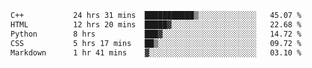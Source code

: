 <!--START_SECTION:waka-->

```txt
C++           24 hrs 31 mins  ███████████▒░░░░░░░░░░░░░   45.07 %
HTML          12 hrs 20 mins  █████▓░░░░░░░░░░░░░░░░░░░   22.68 %
Python        8 hrs           ███▓░░░░░░░░░░░░░░░░░░░░░   14.72 %
CSS           5 hrs 17 mins   ██▒░░░░░░░░░░░░░░░░░░░░░░   09.72 %
Markdown      1 hr 41 mins    ▓░░░░░░░░░░░░░░░░░░░░░░░░   03.10 %
```

<!--END_SECTION:waka-->

